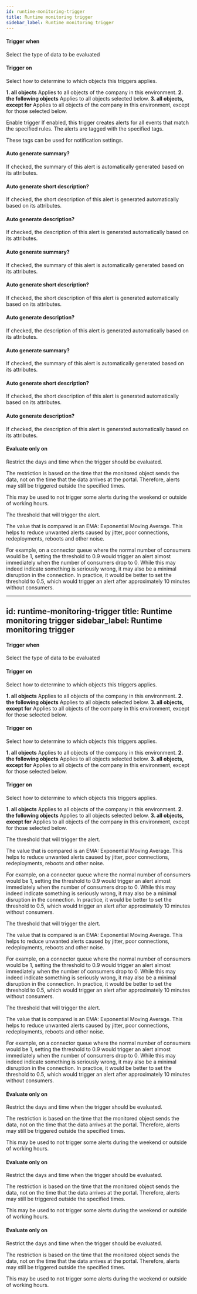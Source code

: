 ```yaml
---
id: runtime-monitoring-trigger
title: Runtime monitoring trigger
sidebar_label: Runtime monitoring trigger
---
```

#### Trigger when
Select the type of data to be evaluated

#### Trigger on
Select how to determine to which objects this triggers applies.

<b>1. all objects</b> Applies to all objects of the company in this environment.
<b>2. the following objects</b> Applies to all objects selected below.
<b>3. all objects, except for</b> Applies to all objects of the company in this environment, except for those selected below.


Enable trigger
If enabled, this trigger creates alerts for all events that match the specified rules.
The alerts are tagged with the specified tags.

These tags can be used for notification settings.

#### Auto generate summary?
If checked, the summary of this alert is automatically generated based on its attributes.

#### Auto generate short description?
If checked, the short description of this alert is generated automatically based on its attributes.

#### Auto generate description?
If checked, the description of this alert is generated automatically based on its attributes.

#### Auto generate summary?
If checked, the summary of this alert is automatically generated based on its attributes.

#### Auto generate short description?
If checked, the short description of this alert is generated automatically based on its attributes.

#### Auto generate description?
If checked, the description of this alert is generated automatically based on its attributes.

#### Auto generate summary?
If checked, the summary of this alert is automatically generated based on its attributes.

#### Auto generate short description?
If checked, the short description of this alert is generated automatically based on its attributes.

#### Auto generate description?
If checked, the description of this alert is generated automatically based on its attributes.

#### Evaluate only on 
Restrict the days and time when the trigger should be evaluated.

The restriction is based on the time that the monitored object sends the data, not on the time that the data arrives at the portal. Therefore, alerts may still be triggered outside the specified times.

This may be used to not trigger some alerts during the weekend or outside of working hours.


The threshold that will trigger the alert.

The value that is compared is an EMA: Exponential Moving Average. This helps to reduce unwanted alerts caused by jitter, poor connections, redeployments, reboots and other noise.

For example, on a connector queue where the normal number of consumers would be 1, setting the threshold to 0.9 would trigger an alert almost immediately when the number of consumers drop to 0. While this may indeed indicate something is seriously wrong, it may also be a minimal disruption in the connection. In practice, it would be better to set the threshold to 0.5, which would trigger an alert after approximately 10 minutes without consumers.

---
id: runtime-monitoring-trigger
title: Runtime monitoring trigger
sidebar_label: Runtime monitoring trigger
---
#### Trigger when
Select the type of data to be evaluated

#### Trigger on
Select how to determine to which objects this triggers applies.

<b>1. all objects</b> Applies to all objects of the company in this environment.
<b>2. the following objects</b> Applies to all objects selected below.
<b>3. all objects, except for</b> Applies to all objects of the company in this environment, except for those selected below.

#### Trigger on
Select how to determine to which objects this triggers applies.

<b>1. all objects</b> Applies to all objects of the company in this environment.
<b>2. the following objects</b> Applies to all objects selected below.
<b>3. all objects, except for</b> Applies to all objects of the company in this environment, except for those selected below.

#### Trigger on
Select how to determine to which objects this triggers applies.

<b>1. all objects</b> Applies to all objects of the company in this environment.
<b>2. the following objects</b> Applies to all objects selected below.
<b>3. all objects, except for</b> Applies to all objects of the company in this environment, except for those selected below.


The threshold that will trigger the alert.

The value that is compared is an EMA: Exponential Moving Average. This helps to reduce unwanted alerts caused by jitter, poor connections, redeployments, reboots and other noise.

For example, on a connector queue where the normal number of consumers would be 1, setting the threshold to 0.9 would trigger an alert almost immediately when the number of consumers drop to 0. While this may indeed indicate something is seriously wrong, it may also be a minimal disruption in the connection. In practice, it would be better to set the threshold to 0.5, which would trigger an alert after approximately 10 minutes without consumers.


The threshold that will trigger the alert.

The value that is compared is an EMA: Exponential Moving Average. This helps to reduce unwanted alerts caused by jitter, poor connections, redeployments, reboots and other noise.

For example, on a connector queue where the normal number of consumers would be 1, setting the threshold to 0.9 would trigger an alert almost immediately when the number of consumers drop to 0. While this may indeed indicate something is seriously wrong, it may also be a minimal disruption in the connection. In practice, it would be better to set the threshold to 0.5, which would trigger an alert after approximately 10 minutes without consumers.


The threshold that will trigger the alert.

The value that is compared is an EMA: Exponential Moving Average. This helps to reduce unwanted alerts caused by jitter, poor connections, redeployments, reboots and other noise.

For example, on a connector queue where the normal number of consumers would be 1, setting the threshold to 0.9 would trigger an alert almost immediately when the number of consumers drop to 0. While this may indeed indicate something is seriously wrong, it may also be a minimal disruption in the connection. In practice, it would be better to set the threshold to 0.5, which would trigger an alert after approximately 10 minutes without consumers.

#### Evaluate only on 
Restrict the days and time when the trigger should be evaluated.

The restriction is based on the time that the monitored object sends the data, not on the time that the data arrives at the portal. Therefore, alerts may still be triggered outside the specified times.

This may be used to not trigger some alerts during the weekend or outside of working hours.

#### Evaluate only on 
Restrict the days and time when the trigger should be evaluated.

The restriction is based on the time that the monitored object sends the data, not on the time that the data arrives at the portal. Therefore, alerts may still be triggered outside the specified times.

This may be used to not trigger some alerts during the weekend or outside of working hours.

#### Evaluate only on 
Restrict the days and time when the trigger should be evaluated.

The restriction is based on the time that the monitored object sends the data, not on the time that the data arrives at the portal. Therefore, alerts may still be triggered outside the specified times.

This may be used to not trigger some alerts during the weekend or outside of working hours.

